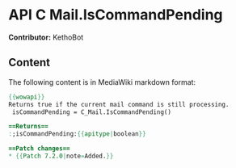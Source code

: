 # API C Mail.IsCommandPending

**Contributor:** KethoBot

## Content

The following content is in MediaWiki markdown format:

```mediawiki
{{wowapi}}
Returns true if the current mail command is still processing.
 isCommandPending = C_Mail.IsCommandPending()

==Returns==
:;isCommandPending:{{apitype|boolean}}

==Patch changes==
* {{Patch 7.2.0|note=Added.}}
```